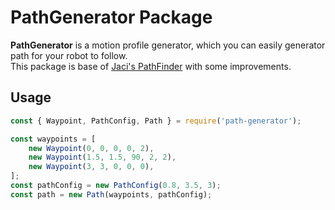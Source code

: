 # PathGenerator Package

**PathGenerator** is a motion profile generator, which you can easily generator path for your robot to follow. <br/>
This package is base of [Jaci's PathFinder](https://github.com/JacisNonsense/Pathfinder) with some improvements.

## Usage

```typescript
const { Waypoint, PathConfig, Path } = require('path-generator');

const waypoints = [
	new Waypoint(0, 0, 0, 0, 2),
	new Waypoint(1.5, 1.5, 90, 2, 2),
	new Waypoint(3, 3, 0, 0, 0),
];
const pathConfig = new PathConfig(0.8, 3.5, 3);
const path = new Path(waypoints, pathConfig);
```
